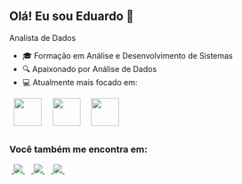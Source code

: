## Olá! Eu sou Eduardo 👋
Analista de Dados

- 🎓 Formação em Análise e Desenvolvimento de Sistemas
- 🔍 Apaixonado por Análise de Dados
- 💻 Atualmente mais focado em:

<div style="display: inline">
&nbsp;&nbsp;<img width='50' height='50' src="https://img.icons8.com/?size=100&id=13441&format=png&color=000000" />&nbsp;&nbsp;
&nbsp;&nbsp;<img width='50' height='50' src="https://img.icons8.com/?size=100&id=UFXRpPFebwa2&format=png&color=000000" />&nbsp;&nbsp;
&nbsp;&nbsp;<img width='50' height='50' src="https://img.icons8.com/?size=100&id=Ny0t2MYrJ70p&format=png&color=000000" />&nbsp;&nbsp;
</div>

##

### Você também me encontra em:
 &nbsp;<a href="https://www.linkedin.com/in/eduardolima17">
    <img src="https://img.shields.io/badge/linkedin-%230077B5.svg?style=for-the-badge&logo=linkedin&logoColor=white">
  </a>&nbsp;
 &nbsp;<a href="mailto:carloseduardodelimalopes@gmail.com">
    <img src="https://img.shields.io/badge/Gmail-FF0000?style=for-the-badge&logo=gmail&logoColor=white">
  </a>&nbsp;
 &nbsp;<a href="https://api.whatsapp.com/send?phone=5581982600349">
    <img src="https://img.shields.io/badge/WhatsApp-25D366?style=for-the-badge&logo=whatsapp&logoColor=white">
  </a>&nbsp;
  
